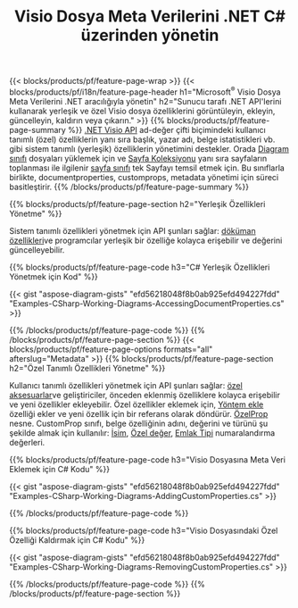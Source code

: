 ﻿---
title: Visio Dosya Meta Verilerini .NET C# üzerinden yönetin
url: /tr/net/metadata/
description: Yalnızca birkaç satırlık C# koduyla Visio dosya meta verilerini görüntüleyin, ekleyin, düzenleyin, kaldırın veya çıkarın
---
{{< blocks/products/pf/feature-page-wrap >}}
{{< blocks/products/pf/i18n/feature-page-header h1="Microsoft<sup>&reg;</sup> Visio Dosya Meta Verilerini .NET aracılığıyla yönetin" h2="Sunucu tarafı .NET API\'lerini kullanarak yerleşik ve özel Visio dosya özelliklerini görüntüleyin, ekleyin, güncelleyin, kaldırın veya çıkarın." >}}
{{% blocks/products/pf/feature-page-summary %}}
[.NET Visio API](/diagram/net/) ad-değer çifti biçimindeki kullanıcı tanımlı (özel) özelliklerin yanı sıra başlık, yazar adı, belge istatistikleri vb. gibi sistem tanımlı (yerleşik) özelliklerin yönetimini destekler. Orada [Diagram sınıfı](https://apireference.aspose.com/diagram/net/aspose.diagram/diagram) dosyaları yüklemek için ve [Sayfa Koleksiyonu](https://apireference.aspose.com/diagram/net/aspose.diagram/pagecollection) yanı sıra sayfaların toplanması ile ilgilenir [sayfa sınıfı](https://apireference.aspose.com/diagram/net/aspose.diagram/page) tek Sayfayı temsil etmek için. Bu sınıflarla birlikte, documentproperties, customprops, metadata yönetimi için süreci basitleştirir. 
{{% /blocks/products/pf/feature-page-summary %}}

{{% blocks/products/pf/feature-page-section h2="Yerleşik Özellikleri Yönetme" %}}

Sistem tanımlı özellikleri yönetmek için API şunları sağlar: [döküman özellikleri](https://apireference.aspose.com/diagram/net/aspose.diagram/documentproperties)ve programcılar yerleşik bir özelliğe kolayca erişebilir ve değerini güncelleyebilir. 

{{% blocks/products/pf/feature-page-code h3="C# Yerleşik Özellikleri Yönetmek için Kod" %}}

{{< gist "aspose-diagram-gists" "efd56218048f8b0ab925efd494227fdd" "Examples-CSharp-Working-Diagrams-AccessingDocumentProperties.cs" >}}

{{% /blocks/products/pf/feature-page-code %}}
{{% /blocks/products/pf/feature-page-section %}}
{{< blocks/products/pf/feature-page-options formats="all" afterslug="Metadata" >}}
{{% blocks/products/pf/feature-page-section h2="Özel Tanımlı Özellikleri Yönetme" %}}

Kullanıcı tanımlı özellikleri yönetmek için API şunları sağlar: [özel aksesuarlar](https://apireference.aspose.com/diagram/net/aspose.diagram/documentproperties/properties/customprops)ve geliştiriciler, önceden eklenmiş özelliklere kolayca erişebilir ve yeni özellikler ekleyebilir. Özel özellikler eklemek için, [Yöntem ekle](https://apireference.aspose.com/diagram/net/aspose.diagram/custompropcollection/methods/add)  özelliği ekler ve yeni özellik için bir referans olarak döndürür. [ÖzelProp](https://apireference.aspose.com/diagram/net/aspose.diagram/customprop) nesne. CustomProp sınıfı, belge özelliğinin adını, değerini ve türünü şu şekilde almak için kullanılır: [İsim](https://apireference.aspose.com/diagram/net/aspose.diagram/customprop/properties/name), [Özel değer](https://apireference.aspose.com/diagram/net/aspose.diagram/customprop/properties/customvalue), [Emlak Tipi](https://apireference.aspose.com/diagram/net/aspose.diagram/customprop/properties/proptype) numaralandırma değerleri. 
 
{{% blocks/products/pf/feature-page-code h3="Visio Dosyasına Meta Veri Eklemek için C# Kodu" %}}

{{< gist "aspose-diagram-gists" "efd56218048f8b0ab925efd494227fdd" "Examples-CSharp-Working-Diagrams-AddingCustomProperties.cs" >}}

{{% /blocks/products/pf/feature-page-code %}}


{{% blocks/products/pf/feature-page-code h3="Visio Dosyasındaki Özel Özelliği Kaldırmak için C# Kodu" %}}

{{< gist "aspose-diagram-gists" "efd56218048f8b0ab925efd494227fdd" "Examples-CSharp-Working-Diagrams-RemovingCustomProperties.cs" >}}

{{% /blocks/products/pf/feature-page-code %}}
{{% /blocks/products/pf/feature-page-section %}}
